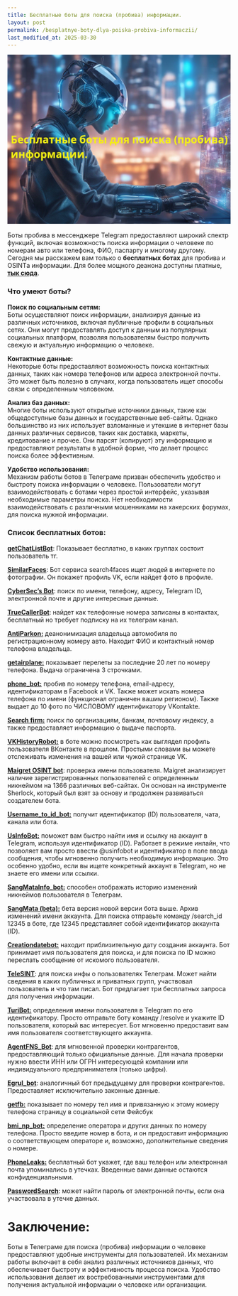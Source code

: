 ```yaml
---
title: Бесплатные боты для поиска (пробива) информации.
layout: post
permalink: /besplatnye-boty-dlya-poiska-probiva-informaczii/
last_modified_at: 2025-03-30
---
```


![](/images/freebot1.webp)

Боты пробива в мессенджере Telegram предоставляют широкий спектр функций, включая возможность поиска информации о человеке по номерам авто или телефона, ФИО, паспарту и многому другому. Сегодня мы расскажем вам только о **бесплатных ботах** для пробива и OSINTа информации. Для более мощного деанона доступны платные, **[тык сюда](https://probiv.github.io/top-5-luchshih-bota-telegram-dlya-probiva/)**.


### **Что умеют боты?**

**Поиск по социальным сетям:**  
Боты осуществляют поиск информации, анализируя данные из различных источников, включая публичные профили в социальных сетях. Они могут предоставлять доступ к данным из популярных социальных платформ, позволяя пользователям быстро получить свежую и актуальную информацию о человеке.

**Контактные данные:**  
Некоторые боты предоставляют возможность поиска контактных данных, таких как номера телефонов или адреса электронной почты. Это может быть полезно в случаях, когда пользователь ищет способы связи с определенным человеком.

**Анализ баз данных:**  
Многие боты используют открытые источники данных, такие как общедоступные базы данных и государственные веб-сайты. Однако большинство из них использует взломанные и утекшие в интернет базы данных различных сервисов, таких как доставка, маркеты, кредитование и прочее. Они парсят (копируют) эту информацию и предоставляют результаты в удобной форме, что делает процесс поиска более эффективным.

**Удобство использования:**  
Механизм работы ботов в Телеграме призван обеспечить удобство и быстроту поиска информации о человеке. Пользователи могут взаимодействовать с ботами через простой интерфейс, указывая необходимые параметры поиска. Нет необходимости взаимодействовать с различными мошенниками на хакерских форумах, для поиска нужной информации.

### Список бесплатных ботов:

**[getChatListBot](https://t.me/getchatlistbot)**: Показывает бесплатно, в каких группах состоит пользователь тг.

**[SimilarFaces](https://t.me/similarfacesBot)**: Бот сервиса search4faces ищет людей в интернете по фотографии. Он покажет профиль VK, если найдет фото в профиле.

**[CyberSec’s Bot](https://t.me/karma_cybersec_bot)**: поиск по имени, телефону, адресу, Telegram ID, электронной почте и другие интересные данные.

**[TrueCallerBot](https://t.me/TrueCaller_Z_Bot)**: найдет как телефонные номера записаны в контактах, бесплатный но требует подписку на их телеграм канал.

**[AntiParkon:](https://t.me/Antiparkongogobot)** деанонимизация владельца автомобиля по регистрационному номеру авто. Находит ФИО и контактный номер телефона владельца.

**[getairplane:](https://t.me/getairplane_bot)** показывает перелеты за последние 20 лет по номеру телефона. Выдача ограничена 3 строчками.

**[phone_bot:](https://t.me/glaztesting_bot)** пробив по номеру телефона, email-адресу, идентификаторам в Facebook и VK. Также может искать номера телефона по имени (функционал ограничен вашим регионом). Также выдает до 10 фото по ЧИСЛОВОМУ идентификатору VKontakte.

**[Search firm:](https://t.me/Search_firm_bot)** поиск по организациям, банкам, почтовому индексу, а также предоставляет информацию о выдаче паспорта.

**[VKHistoryRobot:](https://t.me/VKHistoryRobot)** в боте можно посмотреть как выглядел профиль пользователя ВКонтакте в прошлом. Простыми словами вы можете отслеживать изменения на вашей или чужой странице VK.

**[Maigret OSINT bot](https://t.me/osint_maigret_bot)**: проверка имени пользователя. Maigret анализирует наличие зарегистрированных пользователей с определенным никнеймом на 1366 различных веб-сайтах. Он основан на инструменте Sherlock, который был взят за основу и продолжен развиваться создателем бота.

**[Username_to_id_bot:](https://t.me/username_to_id_bot)** получит идентификатор (ID) пользователя, чата, канала или бота.

**[UsInfoBot:](https://t.me/usinfobot)** поможет вам быстро найти имя и ссылку на аккаунт в Telegram, используя идентификатор (ID). Работает в режиме инлайн, что позволяет вам просто ввести @usinfobot и идентификатор в поле ввода сообщения, чтобы мгновенно получить необходимую информацию. Это особенно удобно, если вы ищете конкретный аккаунт в Telegram, но не знаете его имени или ссылки.

**[SangMataInfo_bot:](https://t.me/SangMataInfo_bot)** способен отображать историю изменений никнеймов пользователя в Телеграм.

**[SangMata (beta):](https://t.me/SangMata_beta_bot)** бета версия новой версии бота выше. Архив изменений имени аккаунта. Для поиска отправьте команду /search\_id 12345 в боте, где 12345 представляет собой идентификатор аккаунта (ID).

**[Creationdatebot:](https://t.me/creationdatebot)** находит приблизительную дату создания аккаунта. Бот принимает имя пользователя для поиска, и для поиска по ID можно переслать сообщение от искомого пользователя.

**[TeleSINT](https://t.me/telesint_2025_bot)**: для поиска инфы о пользователях Телеграм. Может найти сведения в каких публичных и приватных групп, участвовал пользователь и что там писал. Бот предлагает три бесплатных запроса для получения информации.

[**TuriBot:**](https://t.me/TuriBot) определения имени пользователя в Telegram по его идентификатору. Просто отправьте боту команду /resolve и укажите ID пользователя, который вас интересует. Бот мгновенно предоставит вам имя пользователя соответствующего аккаунта.

**[AgentFNS_Bot](https://t.me/AgentFNS_bot)**: для мгновенной проверки контрагентов, предоставляющий только официальные данные. Для начала проверки нужно ввести ИНН или ОГРН интересующей компании или индивидуального предпринимателя (только цифры).

**[Egrul_bot](https://t.me/egrul_bot)**: аналогичный бот предыдущему для проверки контрагентов. Предоставляет исключительно законные данные.

**[getfb:](https://t.me/getfb_bot)** показывает по номеру тел имя и привязанную к этому номеру телефона страницу в социальной сети Фейсбук

**[bmi_np_bot:](https://t.me/MNProbot)** определение оператора и других данных по номеру телефона. Просто введите номер в бота, и он предоставит информацию о соответствующем операторе и, возможно, дополнительные сведения о номере.

**[PhoneLeaks:](https://t.me/data1eaks_xbot/)** бесплатный бот укажет, где ваш телефон или электронная почта упоминались в утечках. Введенные вами данные остаются конфиденциальными.

**[PasswordSearch](https://t.me/PasswordSearchBot)**: может найти пароль от электронной почты, если она участвовала в утечке данных.

# **Заключение:**

Боты в Телеграме для поиска (пробива) информации о человеке предоставляют удобные инструменты для пользователей. Их механизм работы включает в себя анализ различных источников данных, что обеспечивает быстроту и эффективность процесса поиска. Удобство использования делает их востребованными инструментами для получения актуальной информации о человеке или организации.

